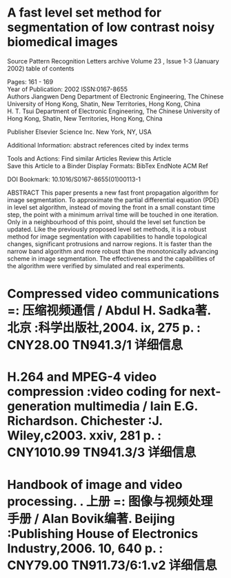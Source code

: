 # A fast level set method for segmentation of low contrast noisy biomedical images 

Source  Pattern Recognition Letters archive
Volume 23 ,  Issue 1-3  (January 2002) table of contents

Pages: 161 - 169   
Year of Publication: 2002 
ISSN:0167-8655  
Authors  Jiangwen Deng   Department of Electronic Engineering, The Chinese University of Hong Kong, Shatin, New Territories, Hong Kong, China  
H. T. Tsui   Department of Electronic Engineering, The Chinese University of Hong Kong, Shatin, New Territories, Hong Kong, China  

Publisher Elsevier Science Inc.   New York, NY, USA  

 


Additional Information: abstract   references   cited by   index terms   

 

Tools and Actions: Find similar Articles   Review this Article   
Save this Article to a Binder    Display Formats: BibTex  EndNote ACM Ref     

DOI Bookmark: 10.1016/S0167-8655(01)00113-1  

 

 



ABSTRACT 
This paper presents a new fast front propagation algorithm for image segmentation. To approximate the partial differential equation (PDE) in level set algorithm, instead of moving the front in a small constant time step, the point with a minimum arrival time will be touched in one iteration. Only in a neighbourhood of this point, should the level set function be updated. Like the previously proposed level set methods, it is a robust method for image segmentation with capabilities to handle topological changes, significant protrusions and narrow regions. It is faster than the narrow band algorithm and more robust than the monotonically advancing scheme in image segmentation. The effectiveness and the capabilities of the algorithm were verified by simulated and real experiments. 



# Compressed video communications =: 压缩视频通信 / Abdul H. Sadka著. 北京 :科学出版社,2004. ix, 275 p. : CNY28.00 TN941.3/1 详细信息 

# H.264 and MPEG-4 video compression :video coding for next-generation multimedia / Iain E.G. Richardson. Chichester :J. Wiley,c2003. xxiv, 281 p. : CNY1010.99 TN941.3/3 详细信息 

# Handbook of image and video processing. . 上册 =: 图像与视频处理手册 / Alan Bovik编著. Beijing :Publishing House of Electronics Industry,2006. 10, 640 p. : CNY79.00 TN911.73/6:1.v2 详细信息 